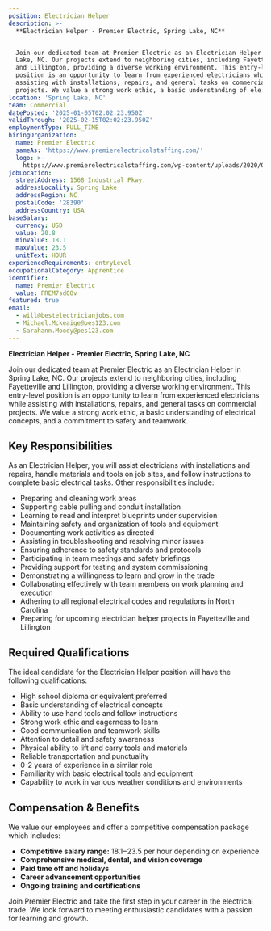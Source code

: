 ```yaml
---
position: Electrician Helper
description: >-
  **Electrician Helper - Premier Electric, Spring Lake, NC**


  Join our dedicated team at Premier Electric as an Electrician Helper in Spring
  Lake, NC. Our projects extend to neighboring cities, including Fayetteville
  and Lillington, providing a diverse working environment. This entry-level
  position is an opportunity to learn from experienced electricians while
  assisting with installations, repairs, and general tasks on commercial
  projects. We value a strong work ethic, a basic understanding of ele...
location: 'Spring Lake, NC'
team: Commercial
datePosted: '2025-01-05T02:02:23.950Z'
validThrough: '2025-02-15T02:02:23.950Z'
employmentType: FULL_TIME
hiringOrganization:
  name: Premier Electric
  sameAs: 'https://www.premierelectricalstaffing.com/'
  logo: >-
    https://www.premierelectricalstaffing.com/wp-content/uploads/2020/05/Premier-Electrical-Staffing-logo.png
jobLocation:
  streetAddress: 1568 Industrial Pkwy.
  addressLocality: Spring Lake
  addressRegion: NC
  postalCode: '28390'
  addressCountry: USA
baseSalary:
  currency: USD
  value: 20.8
  minValue: 18.1
  maxValue: 23.5
  unitText: HOUR
experienceRequirements: entryLevel
occupationalCategory: Apprentice
identifier:
  name: Premier Electric
  value: PREM7sd08v
featured: true
email:
  - will@bestelectricianjobs.com
  - Michael.Mckeaige@pes123.com
  - Sarahann.Moody@pes123.com
---
```




**Electrician Helper - Premier Electric, Spring Lake, NC**

Join our dedicated team at Premier Electric as an Electrician Helper in Spring Lake, NC. Our projects extend to neighboring cities, including Fayetteville and Lillington, providing a diverse working environment. This entry-level position is an opportunity to learn from experienced electricians while assisting with installations, repairs, and general tasks on commercial projects. We value a strong work ethic, a basic understanding of electrical concepts, and a commitment to safety and teamwork. 

## Key Responsibilities
As an Electrician Helper, you will assist electricians with installations and repairs, handle materials and tools on job sites, and follow instructions to complete basic electrical tasks. Other responsibilities include:

- Preparing and cleaning work areas
- Supporting cable pulling and conduit installation
- Learning to read and interpret blueprints under supervision
- Maintaining safety and organization of tools and equipment
- Documenting work activities as directed
- Assisting in troubleshooting and resolving minor issues
- Ensuring adherence to safety standards and protocols
- Participating in team meetings and safety briefings
- Providing support for testing and system commissioning
- Demonstrating a willingness to learn and grow in the trade
- Collaborating effectively with team members on work planning and execution
- Adhering to all regional electrical codes and regulations in North Carolina
- Preparing for upcoming electrician helper projects in Fayetteville and Lillington

## Required Qualifications
The ideal candidate for the Electrician Helper position will have the following qualifications:

- High school diploma or equivalent preferred
- Basic understanding of electrical concepts
- Ability to use hand tools and follow instructions
- Strong work ethic and eagerness to learn
- Good communication and teamwork skills
- Attention to detail and safety awareness
- Physical ability to lift and carry tools and materials
- Reliable transportation and punctuality
- 0-2 years of experience in a similar role
- Familiarity with basic electrical tools and equipment
- Capability to work in various weather conditions and environments

## Compensation & Benefits
We value our employees and offer a competitive compensation package which includes:

- **Competitive salary range:** $18.1-$23.5 per hour depending on experience
- **Comprehensive medical, dental, and vision coverage**
- **Paid time off and holidays**
- **Career advancement opportunities**
- **Ongoing training and certifications**

Join Premier Electric and take the first step in your career in the electrical trade. We look forward to meeting enthusiastic candidates with a passion for learning and growth.